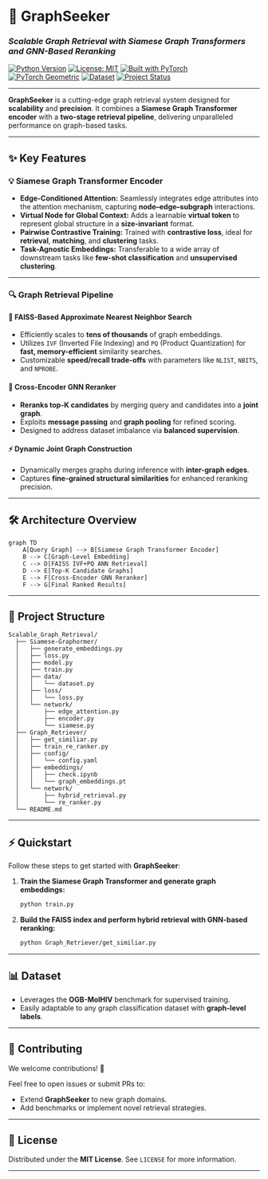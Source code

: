 # 🚀 **GraphSeeker**

### *Scalable Graph Retrieval with Siamese Graph Transformers and GNN-Based Reranking*

[![Python Version](https://img.shields.io/badge/Python-3.8%2B-blue.svg)](https://www.python.org/downloads/)
[![License: MIT](https://img.shields.io/badge/License-MIT-yellow.svg)](https://opensource.org/licenses/MIT)
[![Built with PyTorch](https://img.shields.io/badge/Built%20with-PyTorch-EE4C2C?logo=pytorch)](https://pytorch.org/)
[![PyTorch Geometric](https://img.shields.io/badge/PyTorch%20Geometric-Framework-brightgreen?logo=github)](https://pytorch-geometric.readthedocs.io/)
[![Dataset](https://img.shields.io/badge/Dataset-OGB--MolHIV-purple)](https://ogb.stanford.edu/docs/graphprop/)
[![Project Status](https://img.shields.io/badge/Status-Research--grade-success)]()

---

**GraphSeeker** is a cutting-edge graph retrieval system designed for **scalability** and **precision**. It combines a **Siamese Graph Transformer encoder** with a **two-stage retrieval pipeline**, delivering unparalleled performance on graph-based tasks.

---

## ✨ Key Features

### 💡 **Siamese Graph Transformer Encoder**
- **Edge-Conditioned Attention:** Seamlessly integrates edge attributes into the attention mechanism, capturing **node–edge–subgraph** interactions.
- **Virtual Node for Global Context:** Adds a learnable **virtual token** to represent global structure in a **size-invariant** format.
- **Pairwise Contrastive Training:** Trained with **contrastive loss**, ideal for **retrieval**, **matching**, and **clustering** tasks.
- **Task-Agnostic Embeddings:** Transferable to a wide array of downstream tasks like **few-shot classification** and **unsupervised clustering**.

---

### 🔍 **Graph Retrieval Pipeline**

#### 🧠 FAISS-Based Approximate Nearest Neighbor Search
- Efficiently scales to **tens of thousands** of graph embeddings.
- Utilizes `IVF` (Inverted File Indexing) and `PQ` (Product Quantization) for **fast, memory-efficient** similarity searches.
- Customizable **speed/recall trade-offs** with parameters like `NLIST`, `NBITS`, and `NPROBE`.

#### 🤖 Cross-Encoder GNN Reranker
- **Reranks top-K candidates** by merging query and candidates into a **joint graph**.
- Exploits **message passing** and **graph pooling** for refined scoring.
- Designed to address dataset imbalance via **balanced supervision**.

#### ⚡ Dynamic Joint Graph Construction
- Dynamically merges graphs during inference with **inter-graph edges**.
- Captures **fine-grained structural similarities** for enhanced reranking precision.

---

## 🛠️ Architecture Overview

```mermaid
graph TD
    A[Query Graph] --> B[Siamese Graph Transformer Encoder]
    B --> C[Graph-Level Embedding]
    C --> D[FAISS IVF+PQ ANN Retrieval]
    D --> E[Top-K Candidate Graphs]
    E --> F[Cross-Encoder GNN Reranker]
    F --> G[Final Ranked Results]
```

---

## 📂 Project Structure

```
Scalable_Graph_Retrieval/
  ├── Siamese-Graphormer/
  │   ├── generate_embeddings.py
  │   ├── loss.py
  │   ├── model.py
  │   ├── train.py
  │   ├── data/
  │   │   └── dataset.py
  │   ├── loss/
  │   │   └── loss.py
  │   └── network/
  │       ├── edge_attention.py
  │       ├── encoder.py
  │       └── siamese.py
  ├── Graph_Retriever/
  │   ├── get_similiar.py
  │   ├── train_re_ranker.py
  │   ├── config/
  │   │   └── config.yaml
  │   ├── embeddings/
  │   │   ├── check.ipynb
  │   │   └── graph_embeddings.pt
  │   └── network/
  │       ├── hybrid_retrieval.py
  │       └── re_ranker.py
  └── README.md
```

---

## ⚡ Quickstart

Follow these steps to get started with **GraphSeeker**:

1. **Train the Siamese Graph Transformer and generate graph embeddings:**

   ```bash
   python train.py
   ```

2. **Build the FAISS index and perform hybrid retrieval with GNN-based reranking:**

   ```bash
   python Graph_Retriever/get_similiar.py
   ```

---

## 📊 Dataset

- Leverages the **OGB-MolHIV** benchmark for supervised training.
- Easily adaptable to any graph classification dataset with **graph-level labels**.

---

## 🤝 Contributing

We welcome contributions! 🎉

Feel free to open issues or submit PRs to:
- Extend **GraphSeeker** to new graph domains.
- Add benchmarks or implement novel retrieval strategies.

---

## 📄 License

Distributed under the **MIT License**. See `LICENSE` for more information.

---
